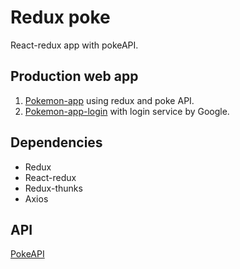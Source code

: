 
# Redux poke

React-redux app with pokeAPI.

## Production web app
1.  [Pokemon-app](https://redux-poke.netlify.app/) using redux and poke API.
2. [Pokemon-app-login](https://poke-redux-auth.netlify.app/login) with login service by Google.

## Dependencies
- Redux
- React-redux
- Redux-thunks
- Axios

## API
[PokeAPI](https://pokeapi.co/)